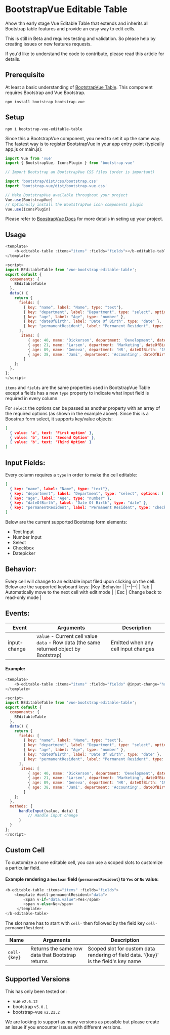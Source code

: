 

# BootstrapVue Editable Table

Ahow thn early stage Vue Editable Table that extends and inherits all Bootstrap table features and provide an easy way to edit cells.

This is still in Beta and requires testing and validation. So please help by creating issues or new features requests.

If you'd like to understand the code to contribute, please read this article for details. 

## Prerequisite

At least a basic understanding of [BootstrapVue Table](https://bootstrap-vue.org/docs/components/table). This component requires Bootstrap and Vue Bootstrap.

```
npm install bootstrap bootstrap-vue
```

## Setup
```
npm i bootstrap-vue-editable-table
```

Since this a BootstrapVue component, you need to set it up the same way. The fastest way is to register BootstrapVue in your app entry point (typically app.js or main.js):

```javascript
import Vue from 'vue'
import { BootstrapVue, IconsPlugin } from 'bootstrap-vue'

// Import Bootstrap an BootstrapVue CSS files (order is important)

import 'bootstrap/dist/css/bootstrap.css'
import 'bootstrap-vue/dist/bootstrap-vue.css'

// Make BootstrapVue available throughout your project
Vue.use(BootstrapVue)
// Optionally install the BootstrapVue icon components plugin
Vue.use(IconsPlugin)
```
Please refer to [BoostrapVue Docs](https://bootstrap-vue.org/docs) for more details in seting up your project.

## Usage

```javascript
<template>
    <b-editable-table :items="items" :fields="fields"></b-editable-table>
</template>

<script>
import BEditableTable from 'vue-bootstrap-editable-table';
export default {
  components: {
    BEditableTable
  },
  data() {
    return {
      fields: [
        { key: "name", label: "Name", type: "text"},
        { key: "department", label: "Department", type: "select", options: ['Marketing', 'Development', 'HR'] },
        { key: "age", label: "Age", type: "number" },
        { key: "dateOfBirth", label: "Date Of Birth", type: "date" },
        { key: "permanentResident", label: "Permanent Resident", type: "check" },
      ],
       items: [
          { age: 40, name: 'Dickerson', department: 'Development', dateOfBirth: '1984-05-20', permanentResident: true },
          { age: 21, name: 'Larsen', department: 'Marketing', dateOfBirth: '1984-05-20', permanentResident: false },
          { age: 89, name: 'Geneva', department: 'HR', dateOfBirth: '1984-05-20', permanentResident: false },
          { age: 38, name: 'Jami', department: 'Accounting', dateOfBirth: '1984-05-20', permanentResident: true }
        ]
    };
  },
};
</script>
```

`items` and `fields` are the same properties used in BootstrapVue Table except a fields has a new  `type` property to indicate what input field is required in every column.

For `select` the options can be passed as another property with an array of the required options (as shown in the example above). Since this is a Boostrap form select, it supports key/value objects:

```json
[
  { value: 'a', text: 'First option' },
  { value: 'b', text: 'Second Option' },
  { value: 'b', text: 'Third Option' }
]
```

## Input Fields:
Every column requires a `type` in order to make the cell editable:

```json
[
  { key: "name", label: "Name", type: "text"},
  { key: "department", label: "Department", type: "select", options: ['Marketing', 'Development', 'HR'] },
  { key: "age", label: "Age", type: "number" },
  { key: "dateOfBirth", label: "Date Of Birth", type: "date" },
  { key: "permanentResident", label: "Permanent Resident", type: "check" },
]
```
Below are the current supported Bootstrap form elements:
* Text Input
* Number Input
* Select
* Checkbox
* Datepicker

## Behavior:
Every cell will change to an editable input filed upon clicking on the cell. Below are the supported keyboard keys:
|Key |Behavior |
|--|--|
| Tab | Automatically move to the next cell with edit mode |
| Esc | Change back to read-only mode |

## Events:
|Event |Arguments | Description |
|--|--|--|
| input-change |`value` - Current cell value <br/> `data` - Row data (the same returned object by Bootstrap)| Emitted when any cell input changes

#### Example:
```javascript
<template>
    <b-editable-table :items="items" :fields="fields" @input-change="handleInput"></b-editable-table>
</template>

<script>
import BEditableTable from 'vue-bootstrap-editable-table';
export default {
  components: {
    BEditableTable
  },
  data() {
    return {
      fields: [
        { key: "name", label: "Name", type: "text"},
        { key: "department", label: "Department", type: "select", options: ['Marketing', 'Development', 'HR'] },
        { key: "age", label: "Age", type: "number" },
        { key: "dateOfBirth", label: "Date Of Birth", type: "date" },
        { key: "permanentResident", label: "Permanent Resident", type: "check" },
      ],
       items: [
          { age: 40, name: 'Dickerson', department: 'Development', dateOfBirth: '1984-05-20', permanentResident: true },
          { age: 21, name: 'Larsen', department: 'Marketing', dateOfBirth: '1984-05-20', permanentResident: false },
          { age: 89, name: 'Geneva', department: 'HR', dateOfBirth: '1984-05-20', permanentResident: false },
          { age: 38, name: 'Jami', department: 'Accounting', dateOfBirth: '1984-05-20', permanentResident: true }
        ]
    };
  },
  methods: {
      handleInput(value, data) {
	      // Handle input change
      }
  }
};
</script>
```
## Custom Cell
To customize a none editable cell, you can use a scoped slots to customize a particular field.

#### Example rendering a `boolean` field (`permanentResident`) to `Yes` or `No` value:

```javascript
<b-editable-table :items="items" :fields="fields">
	<template #cell-permanentResident="data">
        <span v-if="data.value">Yes</span>
        <span v-else>No</span>
     </template>
</b-editable-table>
```

The slot name has to start with `cell-` then followed by the field key `cell-permanentResident`

|Name |Arguments | Description |
|--|--|--|
| `cell-{key}`|Returns the same row data that Bootstrap returns| Scoped slot for custom data rendering of field data. '{key}' is the field's key name

## Supported Versions
This has only been tested on:

 - vue `v2.6.12`
 - bootstrap `v5.0.1`
 - bootstrap-vue `v2.21.2`

We are looking to support as many versions as possible but please create an issue if you encounter issues with different versions.